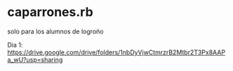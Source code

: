 # caparrones.rb
solo para los alumnos de logroño

Dia 1:
https://drive.google.com/drive/folders/1nbDyVjwCtmrzrB2Mtbr2T3Px8AAPa_wU?usp=sharing

